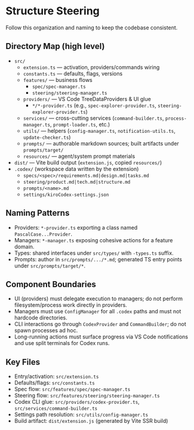 # Structure Steering

Follow this organization and naming to keep the codebase consistent.

## Directory Map (high level)
- `src/`
  - `extension.ts` — activation, providers/commands wiring
  - `constants.ts` — defaults, flags, versions
  - `features/` — business flows
    - `spec/spec-manager.ts`
    - `steering/steering-manager.ts`
  - `providers/` — VS Code TreeDataProviders & UI glue
    - `*/*-provider.ts` (e.g., `spec-explorer-provider.ts`, `steering-explorer-provider.ts`)
  - `services/` — cross-cutting services (`command-builder.ts`, `process-manager.ts`, `prompt-loader.ts`, etc.)
  - `utils/` — helpers (`config-manager.ts`, `notification-utils.ts`, `update-checker.ts`)
  - `prompts/` — authorable markdown sources; built artifacts under `prompts/target/`
  - `resources/` — agent/system prompt materials
- `dist/` — Vite build output (`extension.js`, copied `resources/`)
- `.codex/` (workspace data written by the extension)
  - `specs/<spec>/requirements.md|design.md|tasks.md`
  - `steering/product.md|tech.md|structure.md`
  - `prompts/<name>.md`
  - `settings/kiroCodex-settings.json`

## Naming Patterns
- Providers: `*-provider.ts` exporting a class named `PascalCase...Provider`.
- Managers: `*-manager.ts` exposing cohesive actions for a feature domain.
- Types: shared interfaces under `src/types/` with `-types.ts` suffix.
- Prompts: author in `src/prompts/.../*.md`; generated TS entry points under `src/prompts/target/*`.

## Component Boundaries
- UI (providers) must delegate execution to managers; do not perform filesystem/process work directly in providers.
- Managers must use `ConfigManager` for all `.codex` paths and must not hardcode directories.
- CLI interactions go through `CodexProvider` and `CommandBuilder`; do not spawn processes ad hoc.
- Long-running actions must surface progress via VS Code notifications and use split terminals for Codex runs.

## Key Files
- Entry/activation: `src/extension.ts`
- Defaults/flags: `src/constants.ts`
- Spec flow: `src/features/spec/spec-manager.ts`
- Steering flow: `src/features/steering/steering-manager.ts`
- Codex CLI glue: `src/providers/codex-provider.ts`, `src/services/command-builder.ts`
- Settings path resolution: `src/utils/config-manager.ts`
- Build artifact: `dist/extension.js` (generated by Vite SSR build)
